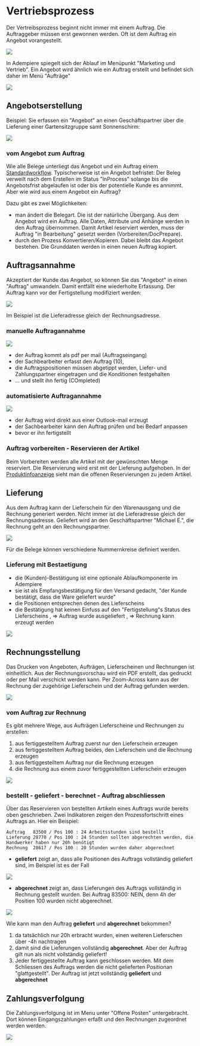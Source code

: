 # Vertriebsprozess

Der Vertreibsprozess beginnt nicht immer mit einem Auftrag. Die Auftraggeber müssen erst gewonnen werden. Oft ist dem Auftrag ein Angebot vorangestellt.

![](../.gitbook/assets/process-sales.PNG)

In Adempiere spiegelt sich der Ablauf im Menüpunkt "Marketing und Vertrieb". Ein Angebot wird ähnlich wie ein Auftrag erstellt und befindet sich daher im Menü "Aufträge"

![](../.gitbook/assets/menu-sales-de.PNG)

## Angebotserstellung

Beispiel: Sie erfassen ein "Angebot" an einen Geschäftspartner über die Lieferung einer Gartensitzgruppe samt Sonnenschirm:

![](../.gitbook/assets/sales-angebot.PNG)

### vom Angebot zum Auftrag

Wie alle Belege unterliegt das Angebot und ein Auftrag einem [Standardworkflow](2.bprocess+menu.md#geschaeftsprozess-als-workflow). Typischerweise ist ein Angebot befristet: Der Beleg verweilt nach dem Erstellen im Status "InProcess" solange bis die Angebotsfrist abgelaufen ist oder bis der potentielle Kunde es annimmt. Aber wie wird aus einem Angebot ein Auftrag?


Dazu gibt es zwei Möglichkeiten:

* man ändert die Belegart. Die ist der natürliche Übergang. Aus dem Angebot wird ein Auftrag. Alle Daten, Attribute und Anhänge werden in den Auftrag übernommen. Damit Artikel reserviert werden, muss der Auftrag "in Bearbeitung" gesetzt werden (Vorbereiten/DocPrepare).
* durch den Prozess Konvertieren/Kopieren. Dabei bleibt das Angebot bestehen. Die Grunddaten werden in einen neuen Auftrag kopiert. 

## Auftragsannahme

Akzeptiert der Kunde das Angebot, so können Sie das "Angebot" in einen "Auftrag" umwandeln. Damit entfällt eine wiederholte Erfassung. Der Auftrag kann vor der Fertigstellung modifiziert werden:

![](../.gitbook/assets/sales-angebot2auftrag.PNG)

Im Beispiel ist die Lieferadresse gleich der Rechnungsadresse. 

### manuelle Auftragannahme

![](../.gitbook/assets/sales-createmanuell.png)

* der Auftrag kommt als pdf per mail (Auftragseingang) 
* der Sachbearbeiter erfasst den Auftrag (10),  
* die Auftragspositionen müssen abgetippt werden, Liefer- und Zahlungspartner eingetragen und die Konditionen festgehalten 
* ... und stellt ihn fertig (COmpleted) 

### automatisierte Auftragannahme

![](../.gitbook/assets/sales-createauto.png)

* der Auftrag wird direkt aus einer Outlook-mail erzeugt 
* der Sachbearbeiter kann den Auftrag prüfen und bei Bedarf anpassen
* bevor er ihn fertigstellt

### Auftrag vorbereiten - Reservieren der Artikel

Beim Vorbereiten werden alle Artikel mit der gewünschten Menge reserviert. Die Reservierung wird erst mit der Lieferung aufgehoben. In der [Produktinfoanzeige](2.5-mm) sieht man die offenen Reservierungen zu jedem Artikel.

## Lieferung

Aus dem Auftrag kann der Lieferschein für den Warenausgang und die Rechnung generiert werden. Nicht immer ist die Lieferadresse gleich der Rechnungsadresse. Geliefert wird an den Geschäftspartner "Michael E.", die Rechnung geht an den Rechnungspartner. 

![](../.gitbook/assets/sales-auftrag-lieferung-rechnung.PNG)

Für die Belege können verschiedene Nummernkreise definiert werden.

### Lieferung mit Bestaetigung

* die (Kunden)-Bestätigung ist eine optionale Ablaufkomponente im Adempiere
* sie ist als Empfangsbestätigung für den Versand gedacht, "der Kunde bestätigt, dass die Ware geliefert wurde"
* die Positionen entsprechen denen des Lieferscheins
* die Bestätigung hat keinen Einfuss auf den "Fertigstellung"s Status des Lieferscheins , => Auftrag wurde ausgeliefert , => Rechnung kann erzeugt werden 

![](../.gitbook/assets/wf-Lieferung-bigpic.PNG)

## Rechnungsstellung

Das Drucken von Angeboten, Aufträgen, Lieferscheinen und Rechnungen ist einheitlich. Aus der Rechnungsvorschau wird ein PDF erstellt, das gedruckt oder per Mail verschickt werden kann. 
Per Zoom-Across kann aus der Rechnung der zugehörige Lieferschein und der Auftrag gefunden werden. 

![](../.gitbook/assets/sales-rechnung-zoomacross.PNG)

### vom Auftrag zur Rechnung

Es gibt mehrere Wege, aus Aufträgen Lieferscheine und Rechnungen zu erstellen:

1. aus fertiggestelltem Auftrag zuerst nur den Lieferschein erzeugen
1. aus fertiggestelltem Auftrag beides, den Lieferschein und die Rechnung erzeugen
1. aus fertiggestelltem Auftrag nur die Rechnung erzeugen
1. die Rechnung aus einem zuvor fertiggestellten Lieferschein erzeugen
 
![](../.gitbook/assets/sales-erzeugenLieferscheine+Rechnungen.png)

### bestellt - geliefert - berechnet - Auftrag abschliessen

Über das Reservieren von bestellten Artikeln eines Auftrags wurde bereits oben geschrieben. Zwei Indikatoren zeigen den Prozessfortschritt eines Auftrags an. Hier ein Beispiel:
 
```
Auftrag   83500 / Pos 100 : 24 Arbeitsstunden sind bestellt
Lieferung 28770 / Pos 100 : 24 Stunden sollten abgerechten werden, die Handwerker haben nur 20h benötigt
Rechnung  28617 / Pos 100 : 20 Stunden wurden daher abgerechnet
```
 
* **geliefert** zeigt an, dass alle Positionen des Auftrags vollständig geliefert sind, im Beispiel ist es der Fall

![](../.gitbook/assets/sales-Auftrag-geliefert.png)

* **abgerechnet** zeigt an, dass Lieferungen des Auftrags vollständig in Rechnung gestellt wurden. Bei Auftrag 83500: NEIN, denn 4h der  Positien 100 wurden nicht abgerechnet.

![](../.gitbook/assets/sales-Auftrag-abgerechnet.png)

Wie kann man den Auftrag **geliefert** und **abgerechnet** bekommen?

1. da tatsächlich nur 20h erbracht wurden, einen weiteren Lieferschen über -4h nachtragen
1. damit sind die Lieferungen vollständig **abgerechnet**. Aber der Auftrag gilt nun als nicht vollständig geliefert!
1. Jeder fertiggestellte Auftrag kann geschlossen werden. Mit dem Schliessen des Auftrags werden die nicht gelieferten Positionan "glattgestellt". Der Auftrag ist jetzt vollständig **geliefert** und **abgerechnet**

## Zahlungsverfolgung

Die Zahlungsverfolgung ist im Menu unter "Offene Posten" untergebracht. Dort können Eingangszahlungen erfaßt und den Rechnungen zugeordnet werden werden.

![](../.gitbook/assets/menu-openitems.PNG)